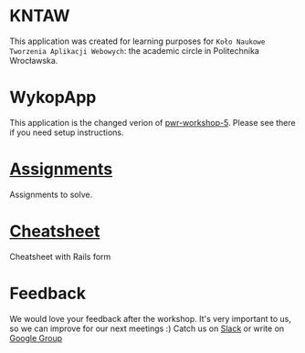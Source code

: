 # KNTAW
This application was created for learning purposes for `Koło Naukowe Tworzenia Aplikacji Webowych`: the academic circle in Politechnika Wrocławska.

# WykopApp
This application is the changed verion of [pwr-workshop-5](https://github.com/hussar-academy/pwr-workshop-5). Please see there if you need setup instructions.

# [Assignments](https://github.com/hussar-academy/pwr-workshop-6/blob/master/assignments.md)

Assignments to solve.

# [Cheatsheet](https://github.com/hussar-academy/pwr-workshop-6/blob/master/cheatsheet.md)

Cheatsheet with Rails form

# Feedback

We would love your feedback after the workshop. It's very important to us, so we can improve for our next meetings :)
Catch us on [Slack](https://kntaw.slack.com/messages/general/) or write on [Google Group](https://groups.google.com/forum/#!topic/kntaw/OC-8gEVeBqg)

